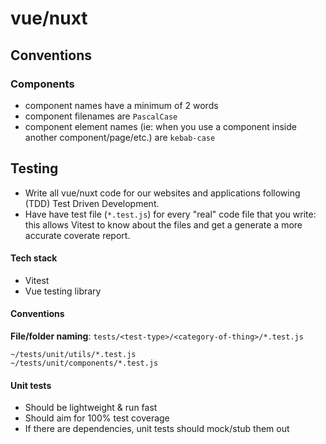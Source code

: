 # vue/nuxt

## Conventions

### Components
- component names have a minimum of 2 words
- component filenames are `PascalCase`
- component element names (ie: when you use a component inside another component/page/etc.) are `kebab-case`


## Testing
- Write all vue/nuxt code for our websites and applications following (TDD) Test Driven Development.
- Have have test file (`*.test.js`) for every "real" code file that you write: this allows Vitest to know about the files and get a generate a more accurate coverate report.

#### Tech stack

- Vitest
- Vue testing library

#### Conventions

**File/folder naming**: `tests/<test-type>/<category-of-thing>/*.test.js`

```
~/tests/unit/utils/*.test.js
~/tests/unit/components/*.test.js
```

#### Unit tests

- Should be lightweight & run fast
- Should aim for 100% test coverage
- If there are dependencies, unit tests should mock/stub them out

